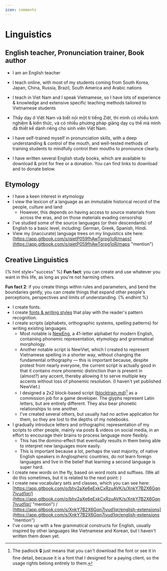 ```yaml
---
icon: comments
---
```


# Linguistics

## English teacher, Pronunciation trainer, Book author

* I am an English teacher



* I teach online, with most of my students coming from South Korea, Japan, China, Russia, Brazil, South America and Arabic nations



* I teach in Viet Nam and I speak Vietnamese, so I have lots of experience & knowledge and extensive specific teaching methods tailored to Vietnamese students
* Thầy dạy ở Việt Nam và biết nói một tí tiếng Ziệt, thì mình có nhiều kinh nghiệm & kiến thức, và có nhiều phương pháp giảng dạy cụ thể mà mình đã thiết kế dành riêng cho sinh viên Việt Nam.



* I have self-trained myself in pronunciation skills, with a deep understanding & control of the mouth, and well-tested methods of training students to mindfully control their mouths to pronounce clearly.



* I have written several English study books, which are available to download & print for free or a donation. You can find links to download and to donate below.



## Etymology

* I have a keen interest in etymology
* I view the lexicon of a language as an immutable historical record of the people, culture and land
  * However, this depends on having access to source materials from across the eras, and on those materials evading censorship
* I've studied some of the source languages (or their descendants) of English to a basic level, including: German, Greek, Spanish, Hindi.
* View my (inaccurate) language trees on my linguistics site here: [https://app.gitbook.com/s/qietP059fhAwTgrpg1oR/maps](https://app.gitbook.com/s/qietP059fhAwTgrpg1oR/maps "mention")



## Creative Linguistics

{% hint style="success" %}
**Fun fact**: you can create and use whatever you want in this life, as long as you're not harming others.

**Fun fact 2**: if you create things within rules and parameters, and bend the boundaries gently, you can create things that expand other people's perceptions, perspectives and limits of understanding.
{% endhint %}

* I create fonts.
* I create [fonts & writing styles](font-design/) that play with the reader's pattern recognition.
* I create scripts (alphabets, orthographic systems, spelling patterns) for writing existing languages.&#x20;
  * Most notable is [NewEng](https://app.gitbook.com/o/bhv2aXe6eExkCxRzuAVK/s/nQuhfcBU5w4vA1rwurTv/), a 41-letter alphabet for modern English, containing phonemic representation, etymology and grammatical morphology.&#x20;
  * Another notable script is NewViet, which I created to represent Vietnamese spelling in a shorter way, without changing the fundamental orthography — this is important because, despite protest from nearly everyone, the current script is actually good in that it contains more phonemic distinction than is present in (almost?) any accent, thereby allowing it to serve multiple key accents without loss of phonemic resolution. (I haven't yet published NewViet.)
  * I designed a 2x2 block-based script ([blocktrain.md](font-design/blocktrain.md "mention"))[^1] as a commission job for a game developer. The glyphs represent Latin letters, but are entirely different. They also bear phonetic relationships to one another.
  * I've created several others, but usually had no active application for them, so they are lost to the depths of my notebooks.
* I gradually introduce letters and orthographic representation of my scripts to other people, mainly via posts & videos on social media, in an effort to encourage their brains to process language more flexibly.&#x20;
  * This has the domino-effect that eventually results in them being able to interpret new languages more easily.&#x20;
  * This is important because a lot, perhaps the vast majority, of native English speakers in Anglospheric countries, do not learn foreign languages and live in the belief that learning a second language is super hard.
* I create new words on the fly, based on word roots and suffixes. (We all do this sometimes, but it is related to the next point: )
* I create new vocabulary sets and classes, which you can see here: \
  [https://app.gitbook.com/o/bhv2aXe6eExkCxRzuAVK/s/XnkY7B2X6Gqn7ivud1qr/](https://app.gitbook.com/o/bhv2aXe6eExkCxRzuAVK/s/XnkY7B2X6Gqn7ivud1qr/ "mention") / [https://app.gitbook.com/s/XnkY7B2X6Gqn7ivud1qr/english-extensions](https://app.gitbook.com/s/XnkY7B2X6Gqn7ivud1qr/english-extensions "mention")&#x20;
* I've come up with a few grammatical constructs for English, usually inspired by other languages like Vietnamese and Korean, but I haven't written them down yet.

[^1]: The padlock 🔒 just means that you can't download the font or see it in fine detail, because it is a font that I designed for a paying client, so the usage rights belong entirely to them.
